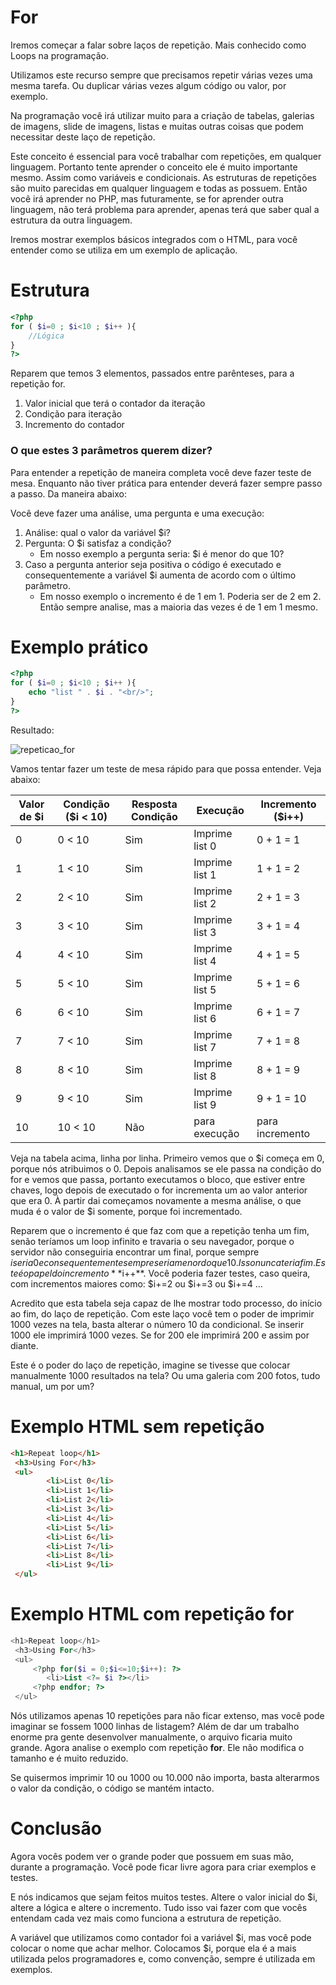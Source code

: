 # For

Iremos começar a falar sobre laços de repetição. Mais conhecido como Loops na programação.

Utilizamos este recurso sempre que precisamos repetir várias vezes uma mesma tarefa. Ou duplicar várias vezes algum código ou valor, por exemplo.

Na programação você irá utilizar muito para a criação de tabelas, galerias de imagens, slide de imagens, listas e muitas outras coisas que podem necessitar deste laço de repetição.

Este conceito é essencial para você trabalhar com repetições, em qualquer linguagem. Portanto tente aprender o conceito ele é muito importante mesmo. Assim como variáveis e condicionais. As estruturas de repetições são muito parecidas em qualquer linguagem e todas as possuem. Então você irá aprender no PHP, mas futuramente, se for aprender outra linguagem, não terá problema para aprender, apenas terá que saber qual a estrutura da outra linguagem.

Iremos mostrar exemplos básicos integrados com o HTML, para você entender como se utiliza em um exemplo de aplicação.

# Estrutura

```php
<?php
for ( $i=0 ; $i<10 ; $i++ ){
    //Lógica
}
?>
```

Reparem que temos 3 elementos, passados entre parênteses, para a repetição for.

1. Valor inicial que terá o contador da iteração
2. Condição para iteração
3. Incremento do contador

### O que estes 3 parâmetros querem dizer?

Para entender a repetição de maneira completa você deve fazer teste de mesa. Enquanto não tiver prática para entender deverá fazer sempre passo a passo. Da maneira abaixo:

Você deve fazer uma análise, uma pergunta e uma execução:

1. Análise: qual o valor da variável $i?
2. Pergunta: O $i satisfaz a condição?
    * Em nosso exemplo a pergunta seria: $i é menor do que 10?
3. Caso a pergunta anterior seja positiva o código é executado e consequentemente a variável $i aumenta de acordo com o último parâmetro.
    * Em nosso exemplo o incremento é de 1 em 1. Poderia ser de 2 em 2. Então sempre analise, mas a maioria das vezes é de 1 em 1 mesmo.

# Exemplo prático

```php
<?php
for ( $i=0 ; $i<10 ; $i++ ){
    echo "list " . $i . "<br/>";
}
?>
```

Resultado:

![repeticao_for](./images/repeticao_for.png "repeticao_for")

Vamos tentar fazer um teste de mesa rápido para que possa entender. Veja abaixo:

Valor de $i | Condição ($i < 10) | Resposta Condição | Execução | Incremento (**$i++**)
-------------- | ------------------------- | -------------------------- | ------------- | -----------------------------
0 |  0 < 10 | Sim | Imprime list 0 | 0 + 1 = 1
1 |  1 < 10 | Sim | Imprime list 1 | 1 + 1 = 2
2 |  2 < 10 | Sim | Imprime list 2 | 2 + 1 = 3
3 |  3 < 10 | Sim | Imprime list 3 | 3 + 1 = 4
4 |  4 < 10 | Sim | Imprime list 4 | 4 + 1 = 5
5 |  5 < 10 | Sim | Imprime list 5 | 5 + 1 = 6
6 |  6 < 10 | Sim | Imprime list 6 | 6 + 1 = 7
7 |  7 < 10 | Sim | Imprime list 7 | 7 + 1 = 8
8 |  8 < 10 | Sim | Imprime list 8 | 8 + 1 = 9
9 |  9 < 10 | Sim | Imprime list 9 | 9 + 1 = 10
10 | 10 < 10 | Não | para execução | para incremento

Veja na tabela acima, linha por linha. Primeiro vemos que o $i começa em 0, porque nós atribuimos o 0. Depois analisamos se ele passa na condição do for e vemos que passa, portanto executamos o bloco, que estiver entre chaves, logo depois de executado o for incrementa um ao valor anterior que era 0. À partir dai começamos novamente a mesma análise, o que muda é o valor de $i somente, porque foi incrementado.

Reparem que o incremento é que faz com que a repetição tenha um fim, senão teríamos um loop infinito e travaria o seu navegador, porque o servidor não conseguiria encontrar um final, porque sempre $i seria 0 e consequentemente sempre seria menor do que 10. Isso nunca teria fim. Este é o papel do incremento **$i++**. Você poderia fazer testes, caso queira, com incrementos maiores como: $i+=2 ou $i+=3 ou $i+=4 ...

Acredito que esta tabela seja capaz de lhe mostrar todo processo, do início ao fim, do laço de repetição. Com este laço você tem o poder de imprimir 1000 vezes na tela, basta alterar o número 10 da condicional. Se inserir 1000 ele imprimirá 1000 vezes. Se for 200 ele imprimirá 200 e assim por diante.

Este é o poder do laço de repetição, imagine se tivesse que colocar manualmente 1000 resultados na tela? Ou uma galeria com 200 fotos, tudo manual, um por um?

# Exemplo HTML sem repetição

```html
<h1>Repeat loop</h1>
 <h3>Using For</h3>
 <ul>
        <li>List 0</li>
        <li>List 1</li>
        <li>List 2</li>
        <li>List 3</li>
        <li>List 4</li>
        <li>List 5</li>
        <li>List 6</li>
        <li>List 7</li>
        <li>List 8</li>
        <li>List 9</li>
 </ul>
 ```

# Exemplo HTML com repetição for

```php
<h1>Repeat loop</h1>
 <h3>Using For</h3>
 <ul>
     <?php for($i = 0;$i<=10;$i++): ?>
        <li>List <?= $i ?></li>
     <?php endfor; ?>
 </ul>
 ```

 Nós utilizamos apenas 10 repetições para não ficar extenso, mas você pode imaginar se fossem 1000 linhas de listagem? Além de dar um trabalho enorme pra gente desenvolver manualmente, o arquivo ficaria muito grande. Agora analise o exemplo com repetição **for**. Ele não modifica o tamanho e é muito reduzido.

 Se quisermos imprimir 10 ou 1000 ou 10.000 não importa, basta alterarmos o valor da condição, o código se mantém intacto.

# Conclusão

Agora vocês podem ver o grande poder que possuem em suas mão, durante a programação. Você pode ficar livre agora para criar exemplos e testes.

E nós indicamos que sejam feitos muitos testes. Altere o valor inicial do $i, altere a lógica e altere o incremento. Tudo isso vai fazer com que vocês entendam cada vez mais como funciona a estrutura de repetição.

A variável que utilizamos como contador foi a variável $i, mas você pode colocar o nome que achar melhor. Colocamos $i, porque ela é a mais utilizada pelos programadores e, como convenção, sempre é utilizada em exemplos.